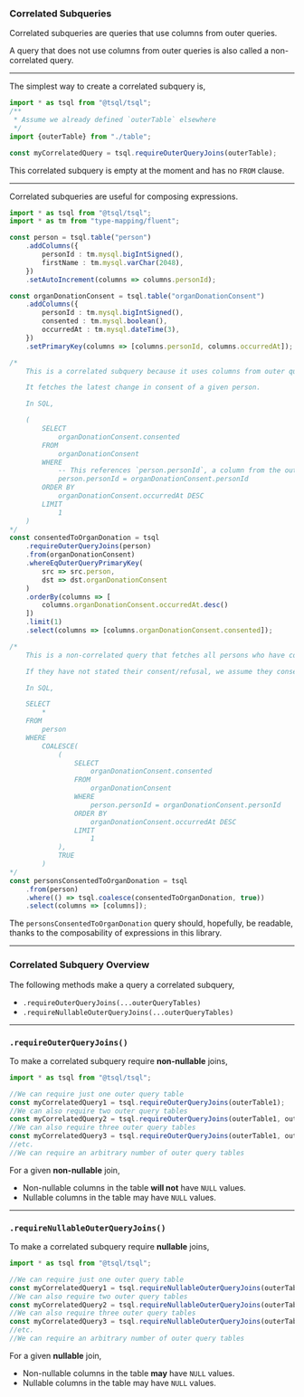 ### Correlated Subqueries

Correlated subqueries are queries that use columns from outer queries.

A query that does not use columns from outer queries is also called a non-correlated query.

-----

The simplest way to create a correlated subquery is,
```ts
import * as tsql from "@tsql/tsql";
/**
 * Assume we already defined `outerTable` elsewhere
 */
import {outerTable} from "./table";

const myCorrelatedQuery = tsql.requireOuterQueryJoins(outerTable);
```

This correlated subquery is empty at the moment and has no `FROM` clause.

-----

Correlated subqueries are useful for composing expressions.
```ts
import * as tsql from "@tsql/tsql";
import * as tm from "type-mapping/fluent";

const person = tsql.table("person")
    .addColumns({
        personId : tm.mysql.bigIntSigned(),
        firstName : tm.mysql.varChar(2048),
    })
    .setAutoIncrement(columns => columns.personId);

const organDonationConsent = tsql.table("organDonationConsent")
    .addColumns({
        personId : tm.mysql.bigIntSigned(),
        consented : tm.mysql.boolean(),
        occurredAt : tm.mysql.dateTime(3),
    })
    .setPrimaryKey(columns => [columns.personId, columns.occurredAt]);

/*
    This is a correlated subquery because it uses columns from outer queries.

    It fetches the latest change in consent of a given person.

    In SQL,

    (
        SELECT
            organDonationConsent.consented
        FROM
            organDonationConsent
        WHERE
            -- This references `person.personId`, a column from the outer query.
            person.personId = organDonationConsent.personId
        ORDER BY
            organDonationConsent.occurredAt DESC
        LIMIT
            1
    )
*/
const consentedToOrganDonation = tsql
    .requireOuterQueryJoins(person)
    .from(organDonationConsent)
    .whereEqOuterQueryPrimaryKey(
        src => src.person,
        dst => dst.organDonationConsent
    )
    .orderBy(columns => [
        columns.organDonationConsent.occurredAt.desc()
    ])
    .limit(1)
    .select(columns => [columns.organDonationConsent.consented]);

/*
    This is a non-correlated query that fetches all persons who have consented to organ donation.

    If they have not stated their consent/refusal, we assume they consent.

    In SQL,

    SELECT
        *
    FROM
        person
    WHERE
        COALESCE(
            (
                SELECT
                    organDonationConsent.consented
                FROM
                    organDonationConsent
                WHERE
                    person.personId = organDonationConsent.personId
                ORDER BY
                    organDonationConsent.occurredAt DESC
                LIMIT
                    1
            ),
            TRUE
        )
*/
const personsConsentedToOrganDonation = tsql
    .from(person)
    .where(() => tsql.coalesce(consentedToOrganDonation, true))
    .select(columns => [columns]);
```

The `personsConsentedToOrganDonation` query should, hopefully, be readable,
thanks to the composability of expressions in this library.

-----

### Correlated Subquery Overview

The following methods make a query a correlated subquery,
+ `.requireOuterQueryJoins(...outerQueryTables)`
+ `.requireNullableOuterQueryJoins(...outerQueryTables)`

-----

### `.requireOuterQueryJoins()`

To make a correlated subquery require **non-nullable** joins,
```ts
import * as tsql from "@tsql/tsql";

//We can require just one outer query table
const myCorrelatedQuery1 = tsql.requireOuterQueryJoins(outerTable1);
//We can also require two outer query tables
const myCorrelatedQuery2 = tsql.requireOuterQueryJoins(outerTable1, outerTable2);
//We can also require three outer query tables
const myCorrelatedQuery3 = tsql.requireOuterQueryJoins(outerTable1, outerTable2, outerTable3);
//etc.
//We can require an arbitrary number of outer query tables
```

For a given **non-nullable** join,
+ Non-nullable columns in the table **will not** have `NULL` values.
+ Nullable columns in the table may have `NULL` values.

-----

### `.requireNullableOuterQueryJoins()`

To make a correlated subquery require **nullable** joins,
```ts
import * as tsql from "@tsql/tsql";

//We can require just one outer query table
const myCorrelatedQuery1 = tsql.requireNullableOuterQueryJoins(outerTable1);
//We can also require two outer query tables
const myCorrelatedQuery2 = tsql.requireNullableOuterQueryJoins(outerTable1, outerTable2);
//We can also require three outer query tables
const myCorrelatedQuery3 = tsql.requireNullableOuterQueryJoins(outerTable1, outerTable2, outerTable3);
//etc.
//We can require an arbitrary number of outer query tables
```

For a given **nullable** join,
+ Non-nullable columns in the table **may** have `NULL` values.
+ Nullable columns in the table may have `NULL` values.
